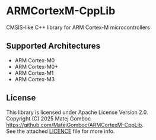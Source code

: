 # ARMCortexM-CppLib

CMSIS-like C++ library for ARM Cortex-M microcontrollers

## Supported Architectures

- ARM Cortex-M0
- ARM Cortex-M0+
- ARM Cortex-M1
- ARM Cortex-M3

## License

This library is licensed under Apache License Version 2.0.  
Copyright (C) 2025 Matej Gomboc <https://github.com/MatejGomboc/ARMCortexM-CppLib>.  
See the attached [LICENCE](./LICENCE) file for more info.
